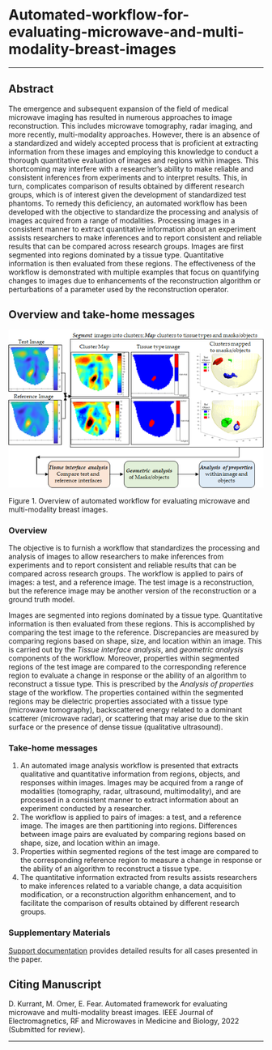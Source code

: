 # Automated-workflow-for-evaluating-microwave-and-multi-modality-breast-images

***

## Abstract
The emergence and subsequent expansion of the field of medical microwave imaging has resulted in numerous approaches to image reconstruction. This includes microwave tomography, radar imaging, and more recently, multi-modality approaches. However, there is an absence of a standardized and widely accepted process that is proficient at extracting information from these images and employing this knowledge to conduct a thorough quantitative evaluation of images and regions within images. This shortcoming may interfere with a researcher’s ability to make reliable and consistent inferences from experiments and to interpret results. This, in turn, complicates comparison of results obtained by different research groups, which is of interest given the development of standardized test phantoms. To remedy this deficiency, an automated workflow has been developed with the objective to standardize the processing and analysis of images acquired from a range of modalities. Processing images in a consistent manner to extract quantitative information about an experiment assists researchers to make inferences and to report consistent and reliable results that can be compared across research groups. Images are first segmented into regions dominated by a tissue type. Quantitative information is then evaluated from these regions. The effectiveness of the workflow is demonstrated with multiple examples that focus on quantifying changes to images due to enhancements of the reconstruction algorithm or perturbations of a parameter used by the reconstruction operator. 

## Overview and take-home messages

![](https://github.com/djkurran/Automated-framework-for-evaluating-microwave-and-multi-modality-breast-images/blob/main/overview.png)

Figure 1. Overview of automated workflow for evaluating microwave and multi-modality breast images.

### Overview

The objective is to furnish a workflow that standardizes the processing and analysis of images to allow researchers to make inferences from experiments and to report consistent and reliable results that can be compared across research groups. The workflow is applied to pairs of images: a test, and a reference image.  The test image is a reconstruction, but the reference image may be another version of the reconstruction or a ground truth model. 

Images are segmented into regions dominated by a tissue type. Quantitative information is then evaluated from these regions. This is accomplished by comparing the test image to the reference. Discrepancies are measured by comparing regions based on shape, size, and location within an image. This is carried out by the *Tissue interface analysis*, and *geometric analysis* components of the workflow. Moreover, properties within segmented regions of the test image are compared to the corresponding reference region to evaluate a change in response or the ability of an algorithm to reconstruct a tissue type. This is prescribed by the *Analysis of properties* stage of the workflow. The properties contained within the segmented regions may be dielectric properties associated with a tissue type (microwave tomography), backscattered energy related to a dominant scatterer (microwave radar), or scattering that may arise due to the skin surface or the presence of dense tissue (qualitative ultrasound).

### Take-home messages

1. An automated image analysis workflow is presented that extracts qualitative and quantitative information from regions, objects, and responses within images. Images may be acquired from a range of modalities (tomography, radar, ultrasound, multimodality), and are processed in a consistent manner to extract information about an experiment conducted by a researcher.
2. The workflow is applied to pairs of images: a test, and a reference image.  The images are then partitioning into regions. Differences between image pairs are evaluated by comparing regions based on shape, size, and location within an image. 
3. Properties within segmented regions of the test image are compared to the corresponding reference region to measure a change in response or the ability of an algorithm to reconstruct a tissue type. 
4. The quantitative information extracted from results assists researchers to make inferences related to a variable change, a data acquisition modification, or a reconstruction algorithm enhancement, and to facilitate the comparison of results obtained by different research groups.

### Supplementary Materials

[Support documentation](https://github.com/djkurran/Automated-framework-for-evaluating-microwave-and-multi-modality-breast-images/wiki) provides detailed results for all cases presented in the paper.

## Citing Manuscript

D. Kurrant, M. Omer, E. Fear. Automated framework for evaluating microwave and multi-modality breast images. IEEE Journal of Electromagnetics, RF and Microwaves in Medicine and Biology, 2022 (Submitted for review).

***
